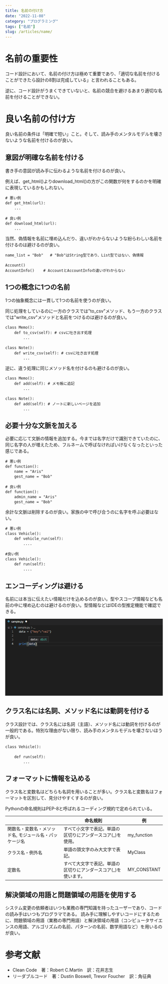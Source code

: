 ```yaml
---
title: 名前の付け方
date: "2022-11-08"
category: "プログラミング"
tags: ["名前"]
slug: /articles/name/
---
```



# 名前の重要性
コード設計において、名前の付け方は極めて重要であり、「適切な名前を付けることができたら設計の8割は完成している」と言われることもある。

逆に、コード設計がうまくできていないと、名前の競合を避けるあまり適切な名前を付けることができない。

# 良い名前の付け方
良い名前の条件は「明確で短い」こと。そして、読み手のメンタルモデルを壊さないような名前を付けるのが良い。

## 意図が明確な名前を付ける
書き手の意図が読み手に伝わるような名前を付けるのが良い。

例えば、get_html()よりdownload_html()の方がこの関数が何をするのかを明確に表現しているかもしれない。

```
# 悪い例
def get_html(url):
    ...

# 良い例
def download_html(url):
    ...
```

当然、偽情報を名前に埋め込んだり、違いがわからないような紛らわしい名前を付けるのは避けるのが良い。

```
name_list = "Bob"   # "Bob"はString型であり、List型ではない、偽情報

Account()
AccountInfo()    # AccountとAccountInfoの違いがわからない
```

## 1つの概念に1つの名前
1つの抽象概念には一貫して1つの名前を使うのが良い。

同じ処理をしているのに一方のクラスでは"to_csv"メソッド、もう一方のクラスでは"write_csv"メソッドと名前をつけるのは避けるのが良い。

```
class Memo():
    def to_csv(self): # csvに吐き出す処理
        ...

class Note():
    def write_csv(self): # csvに吐き出す処理
        ...
```

逆に、違う処理に同じメソッド名を付けるのも避けるのが良い。

```
class Memo():
    def add(self): # メモ帳に追記
        ...

class Note():
    def add(self): # ノートに新しいページを追加
        ...
```

## 必要十分な文脈を加える
必要に応じて文脈の情報を追加する。今までは名字だけで識別できていたのに、同じ名字の人が増えたため、フルネームで呼ばなければいけなくなったといった感じである。

```
# 悪い例
def function():
    name = "Aris"
    gest_name = "Bob"

# 良い例
def function():
    admin_name = "Aris"
    gest_name = "Bob"
```

余計な文脈は削除するのが良い。家族の中で呼び合うのに名字を呼ぶ必要はない。

```
# 悪い例
class Vehicle():
    def vehicle_run(self):
        ....

#良い例
class Vehicle():
    def run(self):
        ....
```

## エンコーディングは避ける
名前には本当に伝えたい情報だけを込めるのが良い。型やスコープ情報なども名前の中に埋め込むのは避けるのが良い。型情報などはIDEの型推定機能で確認できる。

![型推定機能](./type-inference.png)

## クラス名には名詞、メソッド名には動詞を付ける
クラス設計では、クラス名には名詞（主語）、メソッド名には動詞を付けるのが一般的である。特別な理由がない限り、読み手のメンタルモデルを壊さないほうが良い。

```
class Vehicle():
    
    def run(self):
        ...
```

## フォーマットに情報を込める
クラス名と変数名はどちらも名詞を用いることが多い。クラス名と変数名はフォーマットを区別して、見分けやすくするのが良い。

Pythonの命名規則はPEP-8と呼ばれるコーディング規約で定められている。

||命名規則|例|
|---|---|---|  
|関数名・変数名・メソッド名, モジュール名・パッケージ名|すべて小文字で表記。単語の区切りにアンダースコア(_)を使用。|my_function|
|クラス名・例外名|単語の頭文字のみ大文字で表記。|MyClass|
|定数名|すべて大文字で表記。単語の区切りにアンダースコア(_)を使います。|MY_CONSTANT|

## 解決領域の用語と問題領域の用語を使用する
システム変更の依頼者はいつも業務の専門知識を持ったユーザーであり、コードの読み手はいつもプログラマである。
読み手に理解しやすいコードにするために、問題領域の用語（業務の専門用語）と解決領域の用語（コンピュータサイエンスの用語、アルゴリズムの名前、パターンの名前、数学用語など）を用いるのが良い。

# 参考文献
- Clean Code　著：Robert C.Martin　訳：花井志生
- リーダブルコード　著：Dustin Boswell, Trevor Foucher　訳：角征典